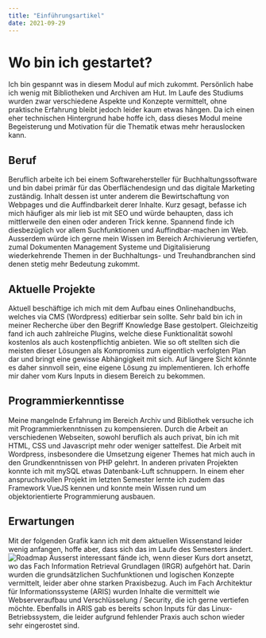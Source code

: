 ```yaml
---
title: "Einführungsartikel"
date: 2021-09-29
---
```


# Wo bin ich gestartet?
Ich bin gespannt was in diesem Modul auf mich zukommt. Persönlich habe ich wenig mit Bibliotheken und Archiven am Hut. Im Laufe des Studiums wurden zwar verschiedene Aspekte und Konzepte vermittelt, ohne praktische Erfahrung bleibt jedoch leider kaum etwas hängen. Da ich einen eher technischen Hintergrund habe hoffe ich, dass dieses Modul meine Begeisterung und Motivation für die Thematik etwas mehr herauslocken kann.
## Beruf
Beruflich arbeite ich bei einem Softwarehersteller für Buchhaltungssoftware und bin dabei primär für das Oberflächendesign und das digitale Marketing zuständig. Inhalt dessen ist unter anderem die Bewirtschaftung von Webpages und die Auffindbarkeit derer Inhalte. Kurz gesagt, befasse ich mich häufiger als mir lieb ist mit SEO und würde behaupten, dass ich mittlerweile den einen oder anderen Trick kenne. Spannend finde ich diesbezüglich vor allem Suchfunktionen und Auffindbar-machen im Web. Ausserdem würde ich gerne mein Wissen im Bereich Archivierung vertiefen, zumal Dokumenten Management Systeme und Digitalisierung wiederkehrende Themen in der Buchhaltungs- und Treuhandbranchen sind denen stetig mehr Bedeutung zukommt.
## Aktuelle Projekte
Aktuell beschäftige ich mich mit dem Aufbau eines Onlinehandbuchs, welches via CMS (Wordpress) editierbar sein sollte. Sehr bald bin ich in meiner Recherche über den Begriff Knowledge Base gestolpert. Gleichzeitig fand ich auch zahlreiche Plugins, welche diese Funktionalität sowohl kostenlos als auch kostenpflichtig anbieten. Wie so oft stellten sich die meisten dieser Lösungen als Kompromiss zum eigentlich verfolgten Plan dar und bringt eine gewisse Abhängigkeit mit sich. Auf längere Sicht könnte es daher sinnvoll sein, eine eigene Lösung zu implementieren. Ich erhoffe mir daher vom Kurs Inputs in diesem Bereich zu bekommen.
## Programmierkenntisse
Meine mangelnde Erfahrung im Bereich Archiv und Bibliothek versuche ich mit Programmierkenntnissen zu kompensieren. Durch die Arbeit an verschiedenen Webseiten, sowohl beruflich als auch privat, bin ich mit HTML, CSS und Javascript mehr oder weniger sattelfest. Die Arbeit mit Wordpress, insbesondere die Umsetzung eigener Themes hat mich auch in den Grundkenntnissen von PHP gelehrt. In anderen privaten Projekten konnte ich mit mySQL etwas Datenbank-Luft schnuppern. In einem eher anspruchsvollen Projekt im letzten Semester lernte ich zudem das Framework VueJS kennen und konnte mein Wissen rund um objektorientierte Programmierung ausbauen.
## Erwartungen
Mit der folgenden Grafik kann ich mit dem aktuellen Wissenstand leider wenig anfangen, hoffe aber, dass sich das im Laufe des Semesters ändert.
![Roadmap](https://pad.gwdg.de/uploads/upload_6f65912f937ad0643db6dd982043e148.png)
Äusserst interessant fände ich, wenn dieser Kurs dort ansetzt, wo das Fach Information Retrieval Grundlagen (IRGR) aufgehört hat. Darin wurden die grundsätzlichen Suchfunktionen und logischen Konzepte vermittelt, leider aber ohne starken Praxisbezug. Auch im Fach Architektur für Informationssysteme (ARIS) wurden Inhalte die vermittelt wie Webserveraufbau und Verschlüsselung / Security, die ich gerne vertiefen möchte. Ebenfalls in ARIS gab es bereits schon Inputs für das Linux-Betriebssystem, die leider aufgrund fehlender Praxis auch schon wieder sehr eingerostet sind.


